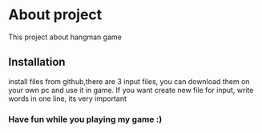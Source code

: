  # About project 
 This project about hangman game
 
## Installation
 install files from github,there are 3 input files, you can download them on your own pc and use it in game. If you want create new file for input, write words in one line, its very important
 
### Have fun while you playing my game :)